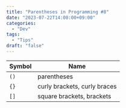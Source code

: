 ```yaml
---
title: "Parentheses in Programming #8"
date: "2023-07-22T14:00:00+09:00"
categories:
  - "Dev"
tags:
  - "Tips"
draft: "false"
---
```


| Symbol | Name           |
|--------|--------------- |
| `()`   | parentheses    |
| `{}`   | curly brackets, curly braces |
| `[]`   | square brackets, brackets    |
